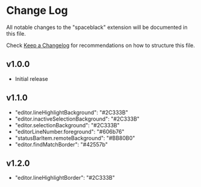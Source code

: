 # Change Log

All notable changes to the "spaceblack" extension will be documented in this file.

Check [Keep a Changelog](http://keepachangelog.com/) for recommendations on how to structure this file.

## v1.0.0

- Initial release

## v1.1.0

- "editor.lineHighlightBackground": "#2C333B"
- "editor.inactiveSelectionBackground": "#2C333B"
- "editor.selectionBackground": "#2C333B"
- "editorLineNumber.foreground": "#606b76"
- "statusBarItem.remoteBackground": "#BB80B0"
- "editor.findMatchBorder": "#42557b"

## v1.2.0

- "editor.lineHighlightBorder": "#2C333B"